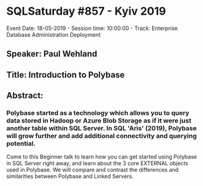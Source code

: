# SQLSaturday #857 - Kyiv 2019
Event Date: 18-05-2019 - Session time: 10:00:00 - Track: Enterprise Database Administration  Deployment
## Speaker: Paul Wehland
## Title: Introduction to Polybase
## Abstract:
### Polybase started as a technology which allows you to query data stored in Hadoop or Azure Blob Storage as if it were just another table within SQL Server. In SQL 'Aris' (2019), Polybase will grow further and add additional connectivity and querying potential.  

Come to this Beginner talk to learn how you can get started using Polybase in SQL Server right away, and learn about the 3 core EXTERNAL objects used in Polybase.  We will compare and contrast the differences and similarities between Polybase and Linked Servers.
